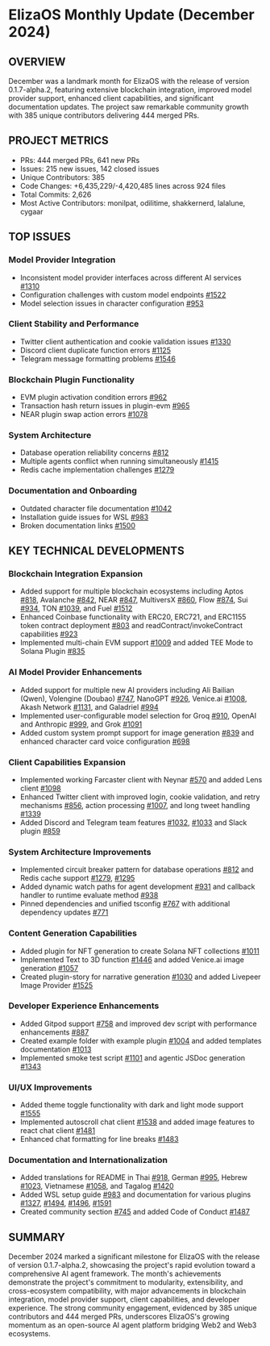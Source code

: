 # ElizaOS Monthly Update (December 2024)

## OVERVIEW
December was a landmark month for ElizaOS with the release of version 0.1.7-alpha.2, featuring extensive blockchain integration, improved model provider support, enhanced client capabilities, and significant documentation updates. The project saw remarkable community growth with 385 unique contributors delivering 444 merged PRs.

## PROJECT METRICS
- PRs: 444 merged PRs, 641 new PRs
- Issues: 215 new issues, 142 closed issues
- Unique Contributors: 385
- Code Changes: +6,435,229/-4,420,485 lines across 924 files
- Total Commits: 2,626
- Most Active Contributors: monilpat, odilitime, shakkernerd, lalalune, cygaar

## TOP ISSUES

### Model Provider Integration
- Inconsistent model provider interfaces across different AI services [#1310](https://github.com/elizaos/eliza/issues/1310)
- Configuration challenges with custom model endpoints [#1522](https://github.com/elizaos/eliza/issues/1522)
- Model selection issues in character configuration [#953](https://github.com/elizaos/eliza/issues/953)

### Client Stability and Performance
- Twitter client authentication and cookie validation issues [#1330](https://github.com/elizaos/eliza/issues/1330)
- Discord client duplicate function errors [#1125](https://github.com/elizaos/eliza/issues/1125)
- Telegram message formatting problems [#1546](https://github.com/elizaos/eliza/issues/1546)

### Blockchain Plugin Functionality
- EVM plugin activation condition errors [#962](https://github.com/elizaos/eliza/issues/962)
- Transaction hash return issues in plugin-evm [#965](https://github.com/elizaos/eliza/issues/965)
- NEAR plugin swap action errors [#1078](https://github.com/elizaos/eliza/issues/1078)

### System Architecture
- Database operation reliability concerns [#812](https://github.com/elizaos/eliza/issues/812)
- Multiple agents conflict when running simultaneously [#1415](https://github.com/elizaos/eliza/issues/1415)
- Redis cache implementation challenges [#1279](https://github.com/elizaos/eliza/issues/1279)

### Documentation and Onboarding
- Outdated character file documentation [#1042](https://github.com/elizaos/eliza/issues/1042)
- Installation guide issues for WSL [#983](https://github.com/elizaos/eliza/issues/983)
- Broken documentation links [#1500](https://github.com/elizaos/eliza/issues/1500)

## KEY TECHNICAL DEVELOPMENTS

### Blockchain Integration Expansion
- Added support for multiple blockchain ecosystems including Aptos [#818](https://github.com/elizaos/eliza/pull/818), Avalanche [#842](https://github.com/elizaos/eliza/pull/842), NEAR [#847](https://github.com/elizaos/eliza/pull/847), MultiversX [#860](https://github.com/elizaos/eliza/pull/860), Flow [#874](https://github.com/elizaos/eliza/pull/874), Sui [#934](https://github.com/elizaos/eliza/pull/934), TON [#1039](https://github.com/elizaos/eliza/pull/1039), and Fuel [#1512](https://github.com/elizaos/eliza/pull/1512)
- Enhanced Coinbase functionality with ERC20, ERC721, and ERC1155 token contract deployment [#803](https://github.com/elizaos/eliza/pull/803) and readContract/invokeContract capabilities [#923](https://github.com/elizaos/eliza/pull/923)
- Implemented multi-chain EVM support [#1009](https://github.com/elizaos/eliza/pull/1009) and added TEE Mode to Solana Plugin [#835](https://github.com/elizaos/eliza/pull/835)

### AI Model Provider Enhancements
- Added support for multiple new AI providers including Ali Bailian (Qwen), Volengine (Doubao) [#747](https://github.com/elizaos/eliza/pull/747), NanoGPT [#926](https://github.com/elizaos/eliza/pull/926), Venice.ai [#1008](https://github.com/elizaos/eliza/pull/1008), Akash Network [#1131](https://github.com/elizaos/eliza/pull/1131), and Galadriel [#994](https://github.com/elizaos/eliza/pull/994)
- Implemented user-configurable model selection for Groq [#910](https://github.com/elizaos/eliza/pull/910), OpenAI and Anthropic [#999](https://github.com/elizaos/eliza/pull/999), and Grok [#1091](https://github.com/elizaos/eliza/pull/1091)
- Added custom system prompt support for image generation [#839](https://github.com/elizaos/eliza/pull/839) and enhanced character card voice configuration [#698](https://github.com/elizaos/eliza/pull/698)

### Client Capabilities Expansion
- Implemented working Farcaster client with Neynar [#570](https://github.com/elizaos/eliza/pull/570) and added Lens client [#1098](https://github.com/elizaos/eliza/pull/1098)
- Enhanced Twitter client with improved login, cookie validation, and retry mechanisms [#856](https://github.com/elizaos/eliza/pull/856), action processing [#1007](https://github.com/elizaos/eliza/pull/1007), and long tweet handling [#1339](https://github.com/elizaos/eliza/pull/1339)
- Added Discord and Telegram team features [#1032](https://github.com/elizaos/eliza/pull/1032), [#1033](https://github.com/elizaos/eliza/pull/1033) and Slack plugin [#859](https://github.com/elizaos/eliza/pull/859)

### System Architecture Improvements
- Implemented circuit breaker pattern for database operations [#812](https://github.com/elizaos/eliza/pull/812) and Redis cache support [#1279](https://github.com/elizaos/eliza/pull/1279), [#1295](https://github.com/elizaos/eliza/pull/1295)
- Added dynamic watch paths for agent development [#931](https://github.com/elizaos/eliza/pull/931) and callback handler to runtime evaluate method [#938](https://github.com/elizaos/eliza/pull/938)
- Pinned dependencies and unified tsconfig [#767](https://github.com/elizaos/eliza/pull/767) with additional dependency updates [#771](https://github.com/elizaos/eliza/pull/771)

### Content Generation Capabilities
- Added plugin for NFT generation to create Solana NFT collections [#1011](https://github.com/elizaos/eliza/pull/1011)
- Implemented Text to 3D function [#1446](https://github.com/elizaos/eliza/pull/1446) and added Venice.ai image generation [#1057](https://github.com/elizaos/eliza/pull/1057)
- Created plugin-story for narrative generation [#1030](https://github.com/elizaos/eliza/pull/1030) and added Livepeer Image Provider [#1525](https://github.com/elizaos/eliza/pull/1525)

### Developer Experience Enhancements
- Added Gitpod support [#758](https://github.com/elizaos/eliza/pull/758) and improved dev script with performance enhancements [#887](https://github.com/elizaos/eliza/pull/887)
- Created example folder with example plugin [#1004](https://github.com/elizaos/eliza/pull/1004) and added templates documentation [#1013](https://github.com/elizaos/eliza/pull/1013)
- Implemented smoke test script [#1101](https://github.com/elizaos/eliza/pull/1101) and agentic JSDoc generation [#1343](https://github.com/elizaos/eliza/pull/1343)

### UI/UX Improvements
- Added theme toggle functionality with dark and light mode support [#1555](https://github.com/elizaos/eliza/pull/1555)
- Implemented autoscroll chat client [#1538](https://github.com/elizaos/eliza/pull/1538) and added image features to react chat client [#1481](https://github.com/elizaos/eliza/pull/1481)
- Enhanced chat formatting for line breaks [#1483](https://github.com/elizaos/eliza/pull/1483)

### Documentation and Internationalization
- Added translations for README in Thai [#918](https://github.com/elizaos/eliza/pull/918), German [#995](https://github.com/elizaos/eliza/pull/995), Hebrew [#1023](https://github.com/elizaos/eliza/pull/1023), Vietnamese [#1058](https://github.com/elizaos/eliza/pull/1058), and Tagalog [#1420](https://github.com/elizaos/eliza/pull/1420)
- Added WSL setup guide [#983](https://github.com/elizaos/eliza/pull/983) and documentation for various plugins [#1327](https://github.com/elizaos/eliza/pull/1327), [#1494](https://github.com/elizaos/eliza/pull/1494), [#1496](https://github.com/elizaos/eliza/pull/1496), [#1591](https://github.com/elizaos/eliza/pull/1591)
- Created community section [#745](https://github.com/elizaos/eliza/pull/745) and added Code of Conduct [#1487](https://github.com/elizaos/eliza/pull/1487)

## SUMMARY
December 2024 marked a significant milestone for ElizaOS with the release of version 0.1.7-alpha.2, showcasing the project's rapid evolution toward a comprehensive AI agent framework. The month's achievements demonstrate the project's commitment to modularity, extensibility, and cross-ecosystem compatibility, with major advancements in blockchain integration, model provider support, client capabilities, and developer experience. The strong community engagement, evidenced by 385 unique contributors and 444 merged PRs, underscores ElizaOS's growing momentum as an open-source AI agent platform bridging Web2 and Web3 ecosystems.